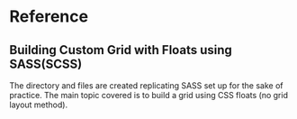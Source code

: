# Reference

## Building Custom Grid with Floats using SASS(SCSS)

The directory and files are created replicating SASS set up for the sake of practice. The main topic covered is to build a grid using CSS floats (no grid layout method).
